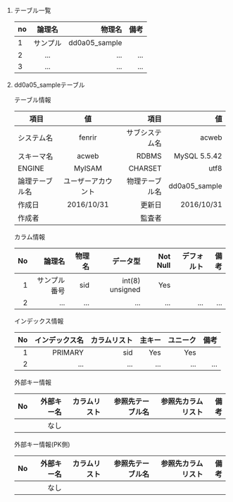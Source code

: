 
1. テーブル一覧

	| no  |      論理名      |  物理名 |  備考 |
	|-----|:----------------:|--------:|------:|
	| 1   |   サンプル |  dd0a05_sample  |  |
	| 2   |   ...    |   ...  |...|
	| 3   |     ...  |   ...  |...|


2. dd0a05_sampleテーブル

	テーブル情報	
	
	| 項目  |  値          | 項目  | 値  |
	|-----|:----------------:|--------:|------:|
	|システム名|	fenrir|	サブシステム名|	acweb	|
	|スキーマ名|	acweb|RDBMS|	MySQL 5.5.42	|		
	|ENGINE	|	MyISAM	|CHARSET|utf8	|		
	|論理テーブル名|ユーザーアカウント|物理テーブル名|dd0a05_sample	|
	|作成日|	2016/10/31|更新日|2016/10/31	|	
	|作成者|	|監査者	|		|		
		
		
	
	カラム情報
	
	|No	|論理名|	物理名|	データ型|	Not Null|	デフォルト|	備考|
	|--------:|--------:|--------:|--------:|--------:|--------:|--------:|
	|1	|サンプル番号|sid	|	int(8) unsigned|	Yes|	|	|
	|2	|...|	...|...	|...	|...	|	...|
	
	インデックス情報
	
	|No	|インデックス名|	カラムリスト|	主キー|	ユニーク|	備考|
	|--------:|--------:|--------:|--------:|--------:|--------:|
	|1	|PRIMARY|sid	|	Yes|	Yes|	|
	|2	|...|...	|	...|	...|	...|
	
	外部キー情報
	
	|No	|外部キー名|	カラムリスト|	参照先テーブル名|	参照先カラムリスト|	備考|
	|--------:|--------:|--------:|--------:|--------:|--------:|
	|	|なし|	|	|	|	|	
	
	外部キー情報(PK側)
	
	|No	|外部キー名|	カラムリスト|	参照先テーブル名|	参照先カラムリスト|	備考|
	|--------:|--------:|--------:|--------:|--------:|--------:|
	|	|なし|	|	|	|	|	
					

